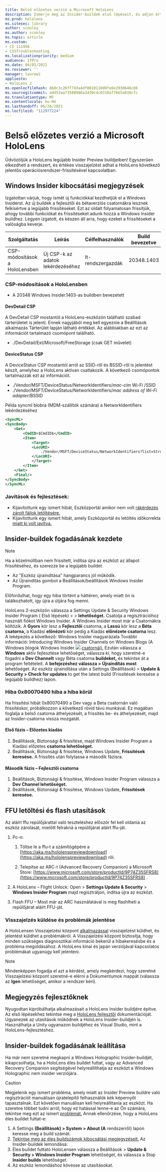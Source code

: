 ```yaml
---
title: Belső előzetes verzió a Microsoft HoloLens
description: Ismerje meg az Insider-buildek első lépéseit, és adjon értékes visszajelzést a HoloLens következő jelentős operációsrendszer-frissítésével kapcsolatban.
ms.prod: hololens
ms.sitesec: library
author: scooley
ms.author: scooley
ms.topic: article
ms.custom:
- CI 111456
- CSSTroubleshooting
ms.localizationpriority: medium
audience: ITPro
ms.date: 04/01/2021
ms.reviewer: ''
manager: laurawi
appliesto:
- HoloLens 2
ms.openlocfilehash: 8b8c3c26ff743a4df0010110d0fe6e2930646c86
ms.sourcegitcommit: add53aa73588986a3430cdc0310af7665a038cfc
ms.translationtype: MT
ms.contentlocale: hu-HU
ms.lasthandoff: 06/26/2021
ms.locfileid: "112977224"
---
```

# <a name="insider-preview-for-microsoft-hololens"></a>Belső előzetes verzió a Microsoft HoloLens

Üdvözöljük a HoloLens legújabb Insider Preview buildjeiben! Egyszerűen elkezdheti [](hololens-insider.md#start-receiving-insider-builds) a rendszert, és értékes visszajelzést adhat a HoloLens következő jelentős operációsrendszer-frissítésével kapcsolatban.

## <a name="windows-insider-release-notes"></a>Windows Insider kibocsátási megjegyzések

Izgatottan várjuk, hogy ismét új funkciókkal kezdhetjük el a Windows Insiderst. Az új buildek a fejlesztői és bétaverziós csatornákra lesznek felkísértve a legújabb frissítéseket. Ezt az oldalt folyamatosan frissítjük, ahogy további funkciókat és frissítéseket adunk hozzá a Windows Insider buildhez. Legyen izgatott, és készen áll arra, hogy ezeket a frissítéseket a valóságba keverje.

| Szolgáltatás                 | Leírás                | Célfelhasználók | Build bevezetve |
|-------------------------|----------------------------|--------------|------------------|
| CSP-módosítások a HoloLensben | Új CSP-k az adatok lekérdezéséhez | It-rendszergazdák    | 20348.1403                 |

### <a name="csp-changes-on-hololens"></a>CSP-módosítások a HoloLensben

- A 20348 Windows Insider.1403-as buildben bevezetett

#### <a name="devdetail-csp"></a>DevDetail CSP

A DevDetail CSP mostantól a HoloLens-eszközön található szabad tárterületet is jelenti. Ennek nagyjából meg kell egyeznie a Beállítások alkalmazás Tárterület lapján látható értékkel. Az alábbiakban az ezt az információt tartalmazó csomópont található.

- ./DevDetail/Ext/Microsoft/FreeStorage (csak GET művelet)

#### <a name="devicestatus-csp"></a>DeviceStatus CSP

A DeviceStatus CSP mostantól arról az SSID-ről és BSSID-ről is jelentést készít, amelyhez a HoloLens aktívan csatlakozik. A következő csomópontok tartalmazzák ezt az információt.

- ./Vendor/MSFT/DeviceStatus/NetworkIdentifiers/*mac-cím* Wi-Fi /SSID
- ./Vendor/MSFT/DeviceStatus/NetworkIdentifiers/*mac address of Wi-Fi adapter*/BSSID

Példa syncml blobra (MDM-szállítók számára) a NetworkIdentifiers lekérdezéséhez

```xml
<SyncML>
<SyncBody>
    <Get>
        <CmdID>$CmdID$</CmdID>
        <Item>
            <Target>
            <LocURI>
                ./Vendor/MSFT/DeviceStatus/NetworkIdentifiers?list=StructData
            </LocURI>
            </Target>
        </Item>
    </Get>
    <Final/>
</SyncBody>
</SyncML>
```

### <a name="fixes-and-improvements"></a>Javítások és fejlesztések:

- Kijavítottunk egy ismert hibát, Eszközportál amikor nem volt [rákérdezés zárolt fájlok letöltésére.](hololens-troubleshooting.md#downloading-locked-files-doesnt-error)
- Kijavítottunk egy ismert hibát, amely Eszközportál és letöltés időkorrekta [miatt ki volt javítva.](hololens-troubleshooting.md#device-portal-file-uploaddownload-times-out)

## <a name="start-receiving-insider-builds"></a>Insider-buildek fogadásának kezdete
> [!NOTE]
> Ha a közelmúltban nem frissített, indítsa újra az eszközt az állapot frissítéséhez, és szerezze be a legújabb buildet.
> - Az "Eszköz újraindítása" hangparancs jól működik. 
> - Az Újraindítás gombot a Beállítások/beállítások Windows Insider Program.
>
> Előfordulhat, hogy egy hiba történt a háttéren, amely miatt ön is találkozhatott, így újra a útjára fog menni.

HoloLens 2-eszközön válassza a Settings Update & Security Windows Insider Program ( Első lépések)  >    >   **lehetőséget.** Csatolja a regisztrációhoz használt fiókot Windows Insider.
A Windows Insider most már a Csatornákra költözik. A **Gyors** kör lesz a **Fejlesztői** csatorna, a **Lassú** kör lesz a **Béta csatorna,** a Kiadási **előnézeti** kör pedig a Kiadás **előnézete csatorna** lesz. A leképezés a következő: Windows Insider magyarázata További információ: Introducing Windows Insider Channels on Windows Blogs (A Windows blogok Windows Insider ![ ](images/WindowsInsiderChannels.png) [csatornái).](https://blogs.windows.com/windowsexperience/2020/06/15/introducing-windows-insider-channels)
Ezután válassza a **Windows** aktív fejlesztése lehetőséget, válassza ki, hogy szeretné-e fogadni a **Dev Channelt** vagy Béta csatorna **buildeket,** és tekintse át a program feltételeit.
A **befejezéshez válassza > Újraindítás most** lehetőséget. Az eszköz újraindítása után a Settings (Beállítások) > **Update & Security > Check for updates** to get the latest build (Frissítések keresése a legújabb buildhez) lapon.
### <a name="update-error-0x80070490-work-around"></a>Hiba 0x80070490 hiba a hiba körül
Ha frissítési hibát 0x80070490 a Dev vagy a Beta csatornán való frissítéskor, próbálkozzon a következő rövid távú munkával. Ez magában foglalja a belső csatorna áthelyezését, a frissítés be- és áthelyezését, majd az Insider-csatorna vissza mozgatát.
#### <a name="stage-one---release-preview"></a>Első fázis – Előzetes kiadás
1.  Beállítások, Biztonsági & frissítése, majd Windows Insider Program a Kiadási előzetes **csatorna lehetőséget.**
2.  Beállítások, Biztonsági & frissítése, Windows Update, **Frissítések keresése.** A frissítés után folytassa a második fázisra.
#### <a name="stage-two---dev-channel"></a>Második fázis – Fejlesztői csatorna
1. Beállítások, Biztonsági & frissítése, Windows Insider Program válassza a **Dev Channel lehetőséget.**
2. Beállítások, Biztonsági & frissítése, Windows Update, **Frissítések keresése.**
## <a name="ffu-download-and-flash-directions"></a>FFU letöltési és flash utasítások
Az aláírt ffu repülőjárattal való teszteléshez először fel kell oldania az eszköz zárolását, mielőtt felrakná a repülőjárat aláírt ffu-ját.
1. Pc-n:
    1. Töltse le a ffu-t a számítógépére a [https://aka.ms/hololenspreviewdownload](https://aka.ms/hololenspreviewdownload) ről.
    
    1. Telepítse az ARC-t (Advanced Recovery Companion) a Microsoft Store: [https://www.microsoft.com/store/productId/9P74Z35SFRS8](https://www.microsoft.com/store/productId/9P74Z35SFRS8) .
    
1. A HoloLens – Flight Unlock: Open  >  **Settings Update & Security**  >  **Windows Insider Program** majd regisztráljon, indítsa újra az eszközt.
1. Flash FFU – Most már az ARC használatával is meg flashlheti a repülőjárat aláírt FFU-ját.
### <a name="provide-feedback-and-report-issues"></a>Visszajelzés küldése és problémák jelentése
A HoloLensen Visszajelzési központ [alkalmazással](hololens-feedback.md) visszajelzést küldhet, és jelentést küldhet a problémákról. A Visszajelzési központ biztosítja, hogy minden szükséges diagnosztikai információ bekerül a hibakeresésbe és a probléma megoldásához.  A HoloLens kínai és japán verziójával kapcsolatos problémákat ugyanúgy kell jelenteni.
> [!NOTE]
> Mindenképpen fogadja el azt a kérdést, amely megkérdezi, hogy szeretné Visszajelzési központ szeretné-e elérni a Dokumentumok mappát (válassza az **Igen** lehetőséget, amikor a rendszer kéri).
## <a name="note-for-developers"></a>Megjegyzés fejlesztőknek
Nyugodtan kipróbálhatja alkalmazásait a HoloLens Insider buildjére építve.  Az első lépésekhez tekintse meg a [HoloLens fejlesztői](https://developer.microsoft.com/windows/mixed-reality/development) dokumentációját. Ugyanezek az utasítások működnek a HoloLens Insider-buildjén is.  Használhatja a Unity ugyanazon buildjéhez és Visual Studio, mint a HoloLens-fejlesztéshez.
## <a name="stop-receiving-insider-builds"></a>Insider-buildek fogadásának leállítása
Ha már nem szeretné megkapni a Windows Holographic Insider-buildjét, kikapcsolhatja, ha a HoloLens éles buildet futtat, vagy az Advanced Recovery Companion segítségével helyreállíthatja az eszközt a Windows Holographic nem insider verziójára. [](hololens-recovery.md)
> [!CAUTION]
> Megjelenik egy ismert probléma, amely miatt az Insider Preview buildre való regisztrációt manuálisan újratelepítő felhasználók kék képernyőt tapasztalnak. Ezt követően manuálisan kell helyreállítania az eszközt. Ha szeretne többet tudni arról, hogy ez hatással lenne-e az Ön számára, tekintse meg ezt az ismert [problémát.](hololens-troubleshooting.md#blue-screen-after-unenrolling-from-insider-preview-on-a-device-flashed-with-an-insider-build)
Annak ellenőrzése, hogy a HoloLens éles buildet futtat-e:
1. A Settings **(Beállítások) > System > About (A** rendszerről) lapon keresse meg a build számát.
1. [Tekintse meg az éles buildszámok kibocsátási megjegyzéseit.](hololens-release-notes.md)
Az Insider-buildek lemondása:
1. Éles buildet futtató HoloLensen válassza a Beállítások > **Update & Security > Windows Insider Program** lehetőséget, és válassza a Stop **Insider builds** lehetőséget.
1. Az eszköz lemondáshoz kövesse az utasításokat.
